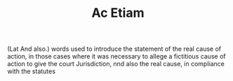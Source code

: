 ---
title: Ac Etiam
letter: A
permalink: "/definitions/bld-ac-etiam.html"
body: "(Lat And also.) words used to introduce the statement of the real cause of
  action, in those cases where it was necessary to allege a fictitious cause of action
  to give the court Jurisdiction, nnd also the real cause, in compliance with the
  statutes"
published_at: '2018-07-07'
source: Black's Law Dictionary 2nd Ed (1910)
layout: post
---